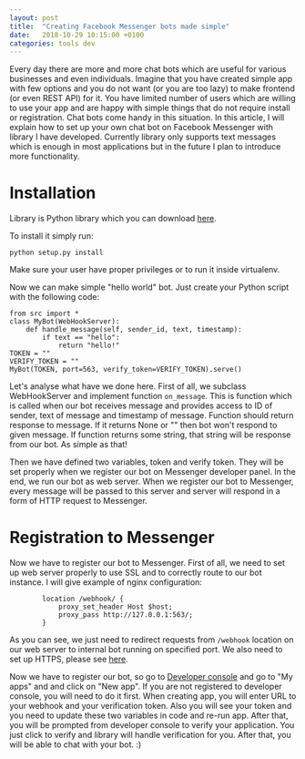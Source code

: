 ```yaml
---
layout: post
title:  "Creating Facebook Messenger bots made simple"
date:   2018-10-29 10:15:00 +0100
categories: tools dev
---
```


Every day there are more and more chat bots which are useful for various businesses and even individuals. Imagine that you have created simple app with few options and you do not want (or you are too lazy) to make frontend (or even REST API) for it. You have limited number of users which are willing to use your app and are happy with simple things that do not require install or registration. Chat bots come handy in this situation. In this article, I will explain how to set up your own chat bot on Facebook Messenger with library I have developed. Currently library only supports text messages which is enough in most applications but in the future I plan to introduce more functionality. 

Installation
===============

Library is Python library which you can download [here](https://github.com/fantastic001/mbot).

To install it simply run:

	python setup.py install

Make sure your user have proper privileges or to run it inside virtualenv. 

Now we can make simple "hello world" bot. Just create your Python script with the following code:

	from src import * 
	class MyBot(WebHookServer):
		def handle_message(self, sender_id, text, timestamp):
			if text == "hello":
				return "hello!"
	TOKEN = ""
	VERIFY_TOKEN = ""
	MyBot(TOKEN, port=563, verify_token=VERIFY_TOKEN).serve()

Let's analyse what have we done here. First of all, we subclass WebHookServer and implement function `on_message`. This is function which is called when our bot receives message and provides access to ID of sender, text of message and timestamp of message. Function should return response to message. If it returns None or "" then bot won't respond to given message. If function returns some string, that string will be response from our bot. As simple as that!

Then we have defined two variables, token and verify token. They will be set properly when we register our bot on Messenger developer panel. In the end, we run our bot as web server. When we register our bot to Messenger, every message will be passed to this server and server will respond in a form of HTTP request to Messenger. 

Registration to Messenger
=============================

Now we have to register our bot to Messenger. First of all, we need to set up web server properly to use SSL and to correctly route to our bot instance. I will give example of nginx configuration:


	        location /webhook/ {
	            proxy_set_header Host $host;
	            proxy_pass http://127.0.0.1:563/;
	        }
	

As you can see, we just need to redirect requests from `/webhook` location on our web server to internal bot running on specified port. We also need to set up HTTPS, please see 
[here](https://www.nginx.com/blog/using-free-ssltls-certificates-from-lets-encrypt-with-nginx/). 

Now we have to register our bot, so go to [Developer console](https://developers.facebook.com/docs/messenger-platform/) and go to "My apps" and and click on "New app". If you are not registered to developer console, you will need to do it first. When creating app, you will enter URL to your webhook and your verification token. Also you will see your token and you need to update these two variables in code and re-run app. After that, you will be prompted from developer console to verify your application. You just click to verify and library will handle verification for you. After that, you will be able to chat with your bot. :)


